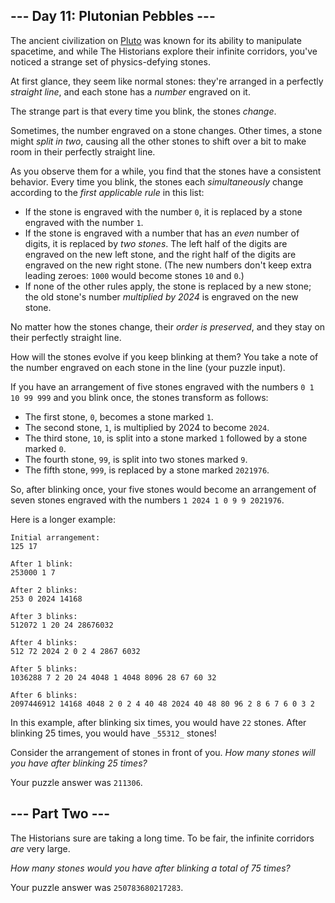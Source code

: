 \-\-\- Day 11: Plutonian Pebbles ---
------------------------------------

The ancient civilization on [Pluto](https://adventofcode.com/2019/day/20) was known for its ability to manipulate spacetime, and while The Historians explore their infinite corridors, you've noticed a strange set of physics-defying stones.

At first glance, they seem like normal stones: they're arranged in a perfectly _straight line_, and each stone has a _number_ engraved on it.

The strange part is that every time you blink, the stones _change_.

Sometimes, the number engraved on a stone changes. Other times, a stone might _split in two_, causing all the other stones to shift over a bit to make room in their perfectly straight line.

As you observe them for a while, you find that the stones have a consistent behavior. Every time you blink, the stones each _simultaneously_ change according to the _first applicable rule_ in this list:

* If the stone is engraved with the number `0`, it is replaced by a stone engraved with the number `1`.
* If the stone is engraved with a number that has an _even_ number of digits, it is replaced by _two stones_. The left half of the digits are engraved on the new left stone, and the right half of the digits are engraved on the new right stone. (The new numbers don't keep extra leading zeroes: `1000` would become stones `10` and `0`.)
* If none of the other rules apply, the stone is replaced by a new stone; the old stone's number _multiplied by 2024_ is engraved on the new stone.

No matter how the stones change, their _order is preserved_, and they stay on their perfectly straight line.

How will the stones evolve if you keep blinking at them? You take a note of the number engraved on each stone in the line (your puzzle input).

If you have an arrangement of five stones engraved with the numbers `0 1 10 99 999` and you blink once, the stones transform as follows:

* The first stone, `0`, becomes a stone marked `1`.
* The second stone, `1`, is multiplied by 2024 to become `2024`.
* The third stone, `10`, is split into a stone marked `1` followed by a stone marked `0`.
* The fourth stone, `99`, is split into two stones marked `9`.
* The fifth stone, `999`, is replaced by a stone marked `2021976`.

So, after blinking once, your five stones would become an arrangement of seven stones engraved with the numbers `1 2024 1 0 9 9 2021976`.

Here is a longer example:

    Initial arrangement:
    125 17
    
    After 1 blink:
    253000 1 7
    
    After 2 blinks:
    253 0 2024 14168
    
    After 3 blinks:
    512072 1 20 24 28676032
    
    After 4 blinks:
    512 72 2024 2 0 2 4 2867 6032
    
    After 5 blinks:
    1036288 7 2 20 24 4048 1 4048 8096 28 67 60 32
    
    After 6 blinks:
    2097446912 14168 4048 2 0 2 4 40 48 2024 40 48 80 96 2 8 6 7 6 0 3 2
    

In this example, after blinking six times, you would have `22` stones. After blinking 25 times, you would have `_55312_` stones!

Consider the arrangement of stones in front of you. _How many stones will you have after blinking 25 times?_

Your puzzle answer was `211306`.

\-\-\- Part Two ---
-------------------

The Historians sure are taking a long time. To be fair, the infinite corridors _are_ very large.

_How many stones would you have after blinking a total of 75 times?_

Your puzzle answer was `250783680217283`.